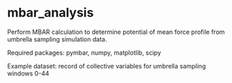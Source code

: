 # mbar_analysis
Perform MBAR calculation to determine potential of mean force profile from umbrella sampling simulation data. 

Required packages: pymbar, numpy, matplotlib, scipy

Example dataset: record of collective variables for umbrella sampling windows 0-44
